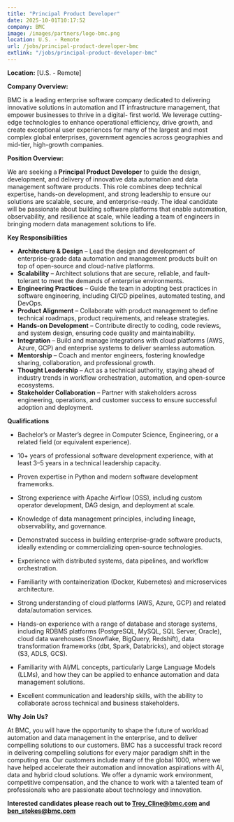 ```yaml
---
title: "Principal Product Developer"
date: 2025-10-01T10:17:52
company: BMC
image: /images/partners/logo-bmc.png
location: U.S. - Remote
url: /jobs/principal-product-developer-bmc
extlink: "/jobs/principal-product-developer-bmc"
---
```


**Location:** [U.S. - Remote]

**Company Overview:**

BMC is a leading enterprise software company dedicated to delivering innovative solutions in
automation and IT infrastructure management, that empower businesses to thrive in a digital-
first world. We leverage cutting-edge technologies to enhance operational efficiency, drive
growth, and create exceptional user experiences for many of the largest and most complex
global enterprises, government agencies across geographies and mid-tier, high-growth
companies.

**Position Overview:**

We are seeking a **Principal Product Developer** to guide the design, development, and delivery
of innovative data automation and data management software products. This role combines
deep technical expertise, hands-on development, and strong leadership to ensure our solutions
are scalable, secure, and enterprise-ready. The ideal candidate will be passionate about
building software platforms that enable automation, observability, and resilience at scale, while
leading a team of engineers in bringing modern data management solutions to life.

**Key Responsibilities**

* **Architecture & Design** – Lead the design and development of enterprise-grade data
automation and management products built on top of open-source and cloud-native
platforms.
* **Scalability** – Architect solutions that are secure, reliable, and fault-tolerant to meet the
demands of enterprise environments.
* **Engineering Practices** – Guide the team in adopting best practices in software
engineering, including CI/CD pipelines, automated testing, and DevOps.
* **Product Alignment** – Collaborate with product management to define technical
roadmaps, product requirements, and release strategies.
* **Hands-on Development** – Contribute directly to coding, code reviews, and system
design, ensuring code quality and maintainability.
* **Integration** – Build and manage integrations with cloud platforms (AWS, Azure, GCP)
and enterprise systems to deliver seamless automation.
* **Mentorship** – Coach and mentor engineers, fostering knowledge sharing, collaboration,
and professional growth.
* **Thought Leadership** – Act as a technical authority, staying ahead of industry trends in
workflow orchestration, automation, and open-source ecosystems.
* **Stakeholder Collaboration** – Partner with stakeholders across engineering, operations,
and customer success to ensure successful adoption and deployment.

**Qualifications**

* Bachelor’s or Master’s degree in Computer Science, Engineering, or a related field (or
equivalent experience).
* 10+ years of professional software development experience, with at least 3–5 years in a
technical leadership capacity.
* Proven expertise in Python and modern software development frameworks.

* Strong experience with Apache Airflow (OSS), including custom operator development,
DAG design, and deployment at scale.
* Knowledge of data management principles, including lineage, observability, and
governance.
* Demonstrated success in building enterprise-grade software products, ideally extending
or commercializing open-source technologies.
* Experience with distributed systems, data pipelines, and workflow orchestration.
* Familiarity with containerization (Docker, Kubernetes) and microservices architecture.
* Strong understanding of cloud platforms (AWS, Azure, GCP) and related
data/automation services.
* Hands-on experience with a range of database and storage systems, including RDBMS
platforms (PostgreSQL, MySQL, SQL Server, Oracle), cloud data warehouses
(Snowflake, BigQuery, Redshift), data transformation frameworks (dbt, Spark,
Databricks), and object storage (S3, ADLS, GCS).
* Familiarity with AI/ML concepts, particularly Large Language Models (LLMs), and how
they can be applied to enhance automation and data management solutions.
* Excellent communication and leadership skills, with the ability to collaborate across
technical and business stakeholders.

**Why Join Us?**

At BMC, you will have the opportunity to shape the future of workload automation and data
management in the enterprise, and to deliver compelling solutions to our customers. BMC has a
successful track record in delivering compelling solutions for every major paradigm shift in the
computing era. Our customers include many of the global 1000, where we have helped
accelerate their automation and innovation aspirations with AI, data and hybrid cloud solutions.
We offer a dynamic work environment, competitive compensation, and the chance to work with
a talented team of professionals who are passionate about technology and innovation.

**Interested candidates please reach out to Troy_Cline@bmc.com and ben_stokes@bmc.com**